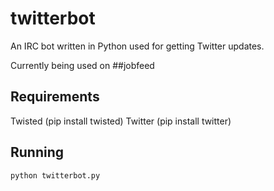 twitterbot
=========

An IRC bot written in Python used for getting Twitter updates.

Currently being used on ##jobfeed

Requirements
------------
Twisted (pip install twisted)
Twitter (pip install twitter)

Running
-------
```
python twitterbot.py
```
